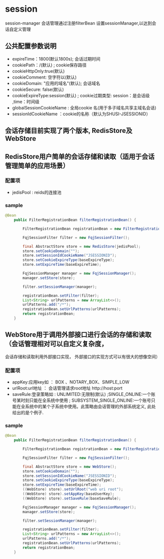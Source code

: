 # session
session-manager
会话管理通过注册filterBean 设置sessionManager,以达到会话自定义管理

## 公共配置参数说明

- expireTime：1800(默认1800s); 会话过期时间
- cookiePath：/(默认)       ;  cookie保存路径
- cookieHttpOnly:true(默认) 
- cookieComment: 空字符以(默认)
- cookieDomain: "应用的域名"(默认); 会话域名
- cookieSecure: false(默认)
- cookieExpireType:session(默认) ; cookie过期类型: session：是会话级 ,time：时间级
- globalSessionCookieName : 全局cookie 名(用于多子域名共享主域名会话)
- sessionIdCookieName ：cookie的名称（默认为SHUSI-JSESSIONID）

## 会话存储目前实现了两个版本, RedisStore及WebStore

## RedisStore用户简单的会话存储和读取（适用于会话管理简单的应用场景）
### 配置项
- jedisPool : reids的连接池
### sample
```java
@Bean
    public FilterRegistrationBean filterRegistrationBean() {

        FilterRegistrationBean registrationBean = new FilterRegistrationBean();

        FqjSessionFilter filter = new FqjSessionFilter();

        final AbstractStore store = new RedisStore(jedisPool);
        store.setCookieDomain("");
        store.setSessionIdCookieName("JSESSIONID");
        store.setCookieExpireType(baseExpireType);
        store.setExpireTime(baseExpireTime);

        FqjSessionManager manager = new FqjSessionManager();
        manager.setStore(store);

        filter.setSessionManager(manager);

        registrationBean.setFilter(filter);
        List<String> urlPatterns = new ArrayList<>();
        urlPatterns.add("/*");
        registrationBean.setUrlPatterns(urlPatterns);
        return registrationBean;
    }
```

## WebStore用于调用外部接口进行会话的存储和读取（会话管理相对可以自定义复杂度，
会话存储和读取利用外部接口实现，
外部接口的实现方式可以有很大的想像空间）
### 配置项
- appKey:应用key如 ： BOX 、NOTARY_BOX、SIMPLE_LOW
- urlRoot:url地址 ：  会话管理请求root地址 http://host:port
- saveRule:登录策略如 : UNLIMITED:无限制(默认) ;SINGLE_ONLINE:一个账号某时刻只能在全系统中使用 ; 
                      SUBSYSTEM_SINGLE_ONLINE:一个账号只能在全系统中的某个子系统中使用。此策略由会话管理的外部系统定义,
                      此处给出的是个例子.
### sample
```java
@Bean
    public FilterRegistrationBean filterRegistrationBean() {

        FilterRegistrationBean registrationBean = new FilterRegistrationBean();

        FqjSessionFilter filter = new FqjSessionFilter();

        final AbstractStore store = new WebStore();
        store.setCookieDomain("");
        store.setSessionIdCookieName("JSESSIONID");
        store.setCookieExpireType(baseExpireType);
        store.setExpireTime(baseExpireTime);
        ((WebStore) store).setUrlRoot("web uri root");
        ((WebStore) store).setAppKey(baseUserKey);
        ((WebStore) store).setSaveRule(baseSaveRule);

        FqjSessionManager manager = new FqjSessionManager();
        manager.setStore(store);

        filter.setSessionManager(manager);

        registrationBean.setFilter(filter);
        List<String> urlPatterns = new ArrayList<>();
        urlPatterns.add("/*");
        registrationBean.setUrlPatterns(urlPatterns);
        return registrationBean;
    }
```
